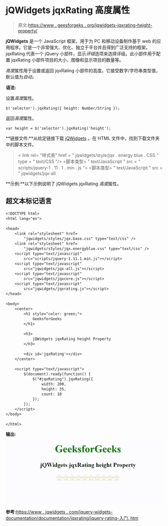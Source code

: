 # jQWidgets jqxRating 高度属性

> 原文:[https://www . geesforgeks . org/jqwidgets-jqxrating-height-property/](https://www.geeksforgeeks.org/jqwidgets-jqxrating-height-property/)

**jQWidgets** 是一个 JavaScript 框架，用于为 PC 和移动设备制作基于 web 的应用程序。它是一个非常强大、优化、独立于平台并且得到广泛支持的框架。jqxRating 代表一个 jQuery 小部件，显示*评级*选项来选择评级。此小部件用于配置 jqxRating 小部件项目的大小、图像和显示项目的数量等。

*高度*属性用于设置或返回 jqxRating 小部件的高度。它接受数字/字符串类型值，默认值为*自动。*

**语法:**

设置*高度*属性。

```
$('selector').jqxRating({ height: Number/String });
```

返回*高度*属性。

```
var height = $('selector').jqxRating('height');
```

**链接文件:**从给定链接下载 [jQWidgets](https://www.jqwidgets.com/download/) 。在 HTML 文件中，找到下载文件夹中的脚本文件。

> <link rel="”stylesheet”" href="”jqwidgets/styles/jqx.base.css”" type="”text/css”">
> < link rel= "样式表" href = " jqwidgets/style/jqx . energy blue . CSS " type = " text/CSS "/>
> <脚本类型= " text/JavaScript " src = " scripts/jquery-1 . 11 . 1 . min . js "></脚本>
> <脚本类型= " text/JavaScript " src = " jqwidgets/jqx-all

**示例:**以下示例说明了 jQWidgets jqxRating *高度*属性。

## 超文本标记语言

```
<!DOCTYPE html>
<html lang="en">

<head>
    <link rel="stylesheet" href=
        "jqwidgets/styles/jqx.base.css" type="text/css" />
    <link rel="stylesheet" href=
        "jqwidgets/styles/jqx.energyblue.css" type="text/css" />
    <script type="text/javascript" 
        src="scripts/jquery-1.11.1.min.js"></script>
    <script type="text/javascript" 
        src="jqwidgets/jqx-all.js"></script>
    <script type="text/javascript" 
        src="jqwidgets/jqxcore.js"></script>
    <script type="text/javascript" 
        src="jqwidgets/jqxrating.js"></script>
</head>

<body>
    <center>
        <h1 style="color: green;">
            GeeksforGeeks
        </h1>

        <h3>
            jQWidgets jqxRating height Property
        </h3>

        <div id='jqxRating'></div>
    </center>

    <script type="text/javascript">
        $(document).ready(function() {
            $("#jqxRating").jqxRating({
                width: 200,
                height: 35,
                count: 10
            });
        });
    </script>
</body>

</html>
```

**输出:**

![](img/0b6d160a1126a6c36ee8e44d06bb7c6d.png)

**参考:**[https://www . jqwidgets . com/jquery-widgets-documentation/documentation/jqxrating/jquery-rating-入门. htm](https://www.jqwidgets.com/jquery-widgets-documentation/documentation/jqxrating/jquery-rating-getting-started.htm)